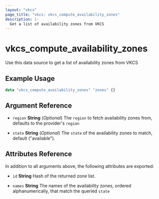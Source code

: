 ```yaml
---
layout: "vkcs"
page_title: "vkcs: vkcs_compute_availability_zones"
description: |-
  Get a list of availability zones from VKCS
---
```


# vkcs_compute_availability_zones

Use this data source to get a list of availability zones from VKCS

## Example Usage

```terraform
data "vkcs_compute_availability_zones" "zones" {}
```

## Argument Reference
- `region` **String** (*Optional*) The `region` to fetch availability zones from, defaults to the provider's `region`

- `state` **String** (*Optional*) The `state` of the availability zones to match, default ("available").


## Attributes Reference
In addition to all arguments above, the following attributes are exported:
- `id` **String** Hash of the returned zone list.

- `names` **String** The names of the availability zones, ordered alphanumerically, that match the queried `state`


